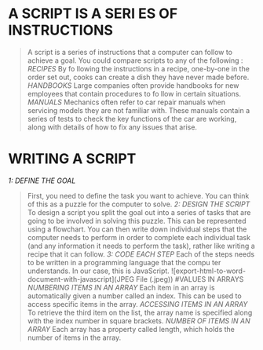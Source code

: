 # A SCRIPT IS A SERI ES OF INSTRUCTIONS
>A script is a series of instructions that a computer can follow to achieve a goal. You could compare scripts to any of the following :
*RECIPES*
>By fo llowing the instructions in a recipe, one-by-one in the order set out, cooks can create a dish they have never made before.
*HANDBOOKS*
>Large companies often provide handbooks for new employees that contain procedures to fo llow in certain situations.
*MANUALS*
>Mechanics often refer to car repair manuals when servicing models they are not familiar with. These manuals contain a series of tests to check the key functions of the car are working, along with details of how to fix any issues that arise.

# WRITING A SCRIPT
*1: DEFINE THE GOAL*
>First, you need to define the task you want to achieve. You can think of this as a puzzle for the computer to solve.
*2: DESIGN THE SCRIPT*
>To design a script you split the goal out into a series of tasks that are going to be involved in solving this puzzle. This can be represented using a flowchart. You can then write down individual steps that the computer needs to perform in order to complete each individual task (and any information it needs to perform the task), rather like writing a recipe that it can follow.
*3: CODE EACH STEP*
>Each of the steps needs to be written in a programming language that the compu ter  understands. In our case, this is JavaScript.
![export-html-to-word-document-with-javascript](JPEG File (.jpeg))
#VALUES IN ARRAYS
*NUMBERING ITEMS IN AN ARRAY*
>Each item in an array is automatically given a number called an index. This can be used to access specific items in the array.
*ACCESSING ITEMS IN AN ARRAY*
>To retrieve the third item on the list, the array name is specified along with the index number in square brackets.
*NUMBER OF ITEMS IN AN ARRAY*
>Each array has a property called length, which holds the number of items in the array.